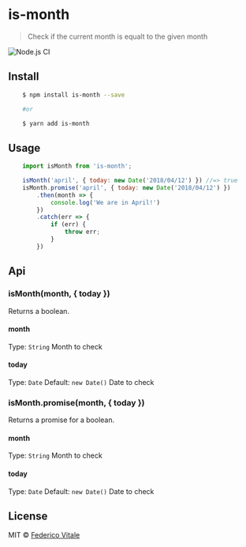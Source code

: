 # is-month
> Check if the current month is equalt to the given month

![Node.js CI](https://github.com/splash-cli/is-month/workflows/Node.js%20CI/badge.svg)

## Install
```sh
	$ npm install is-month --save

	#or

	$ yarn add is-month
```

## Usage
```js
	import isMonth from 'is-month';

	isMonth('april', { today: new Date('2018/04/12') }) //=> true
	isMonth.promise('april', { today: new Date('2018/04/12') })
		.then(month => {
			console.log('We are in April!')
		})
		.catch(err => {
			if (err) {
				throw err;
			}
		})
```

## Api
### isMonth(month, { today })
Returns a boolean.

#### month
Type: `String`
Month to check

#### today
Type: `Date`
Default: `new Date()`
Date to check

### isMonth.promise(month, { today })
Returns a promise for a boolean.
#### month
Type: `String`
Month to check

#### today
Type: `Date`
Default: `new Date()`
Date to check

## License
MIT © [Federico Vitale](https://federicovitale.me)
